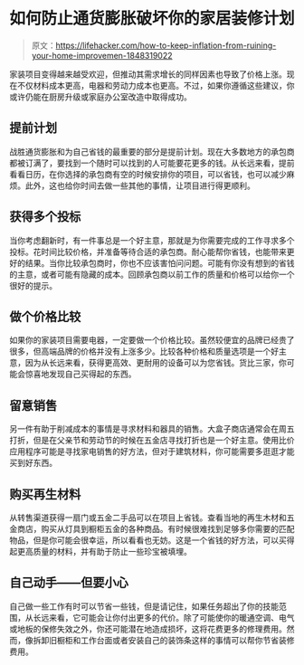 # 如何防止通货膨胀破坏你的家居装修计划

> 原文：<https://lifehacker.com/how-to-keep-inflation-from-ruining-your-home-improvemen-1848319022>

家装项目变得越来越受欢迎，但推动其需求增长的同样因素也导致了价格上涨。现在不仅材料成本更高，电器和劳动力成本也更高。不过，如果你遵循这些建议，你或许仍能在厨房升级或家庭办公室改造中取得成功。



## 提前计划

战胜通货膨胀和为自己省钱的最重要的部分是提前计划。现在大多数地方的承包商都被订满了，要找到一个随时可以找到的人可能要花更多的钱。从长远来看，提前看看日历，在你选择的承包商有空的时候安排你的项目，可以省钱，也可以减少麻烦。此外，这也给你时间去做一些其他的事情，让项目进行得更顺利。

## 获得多个投标

当你考虑翻新时，有一件事总是一个好主意，那就是为你需要完成的工作寻求多个投标。花时间比较价格，并准备等待合适的承包商。耐心能帮你省钱，也能带来更好的结果。当你比较承包商时，你也不应该害怕问问题。可能有你没有想到的省钱的主意，或者可能有隐藏的成本。回顾承包商以前工作的质量和价格可以给你一个很好的提示。

## 做个价格比较

如果你的家装项目需要电器，一定要做一个价格比较。虽然较便宜的品牌已经贵了很多，但高端品牌的价格并没有上涨多少。比较各种价格和质量选项是一个好主意，因为从长远来看，获得更高效、更耐用的设备可以为您省钱。货比三家，你可能会惊喜地发现自己买得起的东西。

## 留意销售

另一件有助于削减成本的事情是寻求材料和器具的销售。大盒子商店通常会在周五打折，但是在父亲节和劳动节的时候在五金店寻找打折也是一个好主意。使用比价应用程序可能是寻找家电销售的好方法，但对于建筑材料，你可能需要多逛逛才能买到好东西。

## 购买再生材料

从转售渠道获得一扇门或五金二手品可以在项目上省钱。查看当地的再生木材和五金商店，购买从灯具到橱柜五金的各种商品。有时候很难找到足够多你需要的匹配物品，但是你可能会很幸运，所以看看也无妨。这是一个省钱的好方法，可以买得起更高质量的材料，并有助于防止一些珍宝被填埋。

## 自己动手——但要小心

自己做一些工作有时可以节省一些钱，但是请记住，如果任务超出了你的技能范围，从长远来看，它可能会让你付出更多的代价。除了可能使你的暖通空调、电气或地板的保修失效之外，你还可能潜在地造成损坏，这将花费更多的修理费用。然而，像拆卸旧橱柜和工作台面或者安装自己的装饰条这样的事情可以帮你节省装修费用。